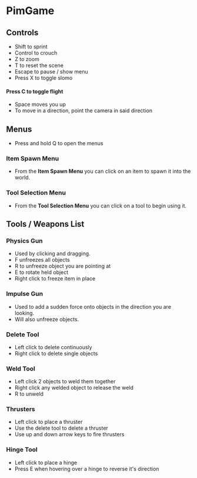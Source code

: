 # PimGame

## Controls
+ Shift to sprint
+ Control to crouch
+ Z to zoom
+ T to reset the scene
+ Escape to pause / show menu
+ Press X to toggle slomo
#### Press C to toggle flight
+ Space moves you up
+ To move in a direction, point the camera in said direction

## Menus
+ Press and hold Q to open the menus
### Item Spawn Menu
+ From the **Item Spawn Menu** you can click on an item to spawn it into the world.
### Tool Selection Menu
+ From the **Tool Selection Menu** you can click on a tool to begin using it.


## Tools / Weapons List
### Physics Gun
+ Used by clicking and dragging.
+ F unfreezes all objects
+ R to unfreeze object you are pointing at
+ E to rotate held object
+ Right click to freeze item in place
### Impulse Gun
+ Used to add a sudden force onto objects in the direction you are looking.
+ Will also unfreeze objects.
### Delete Tool
+ Left click to delete continuously
+ Right click to delete single objects
### Weld Tool
+ Left click 2 objects to weld them together
+ Right click any welded object to release the weld
+ R to unweld
### Thrusters
+ Left click to place a thruster
+ Use the delete tool to delete a thruster
+ Use up and down arrow keys to fire thrusters
### Hinge Tool
+ Left click to place a hinge
+ Press E when hovering over a hinge to reverse it's direction
